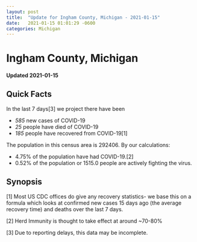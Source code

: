 ```yaml
---
layout: post
title:  "Update for Ingham County, Michigan - 2021-01-15"
date:   2021-01-15 01:01:29 -0600
categories: Michigan
---
```


# Ingham County, Michigan
#### Updated 2021-01-15

## Quick Facts

In the last 7 days[3] we project there have been
- *585* new cases of COVID-19
- *25* people have died of COVID-19
- *185* people have recovered from COVID-19[1]

The population in this census area is 292406. By our calculations:
- 4.75% of the population have had COVID-19.[2]
- 0.52% of the population or 1515.0 people are actively fighting the virus.

## Synopsis




[1] Most US CDC offices do give any recovery statistics- we base this on a formula which looks at confirmed new cases
15 days ago (the average recovery time) and deaths over the last 7 days.

[2] Herd Immunity is thought to take effect at around ~70-80%

[3] Due to reporting delays, this data may be incomplete.
 
    